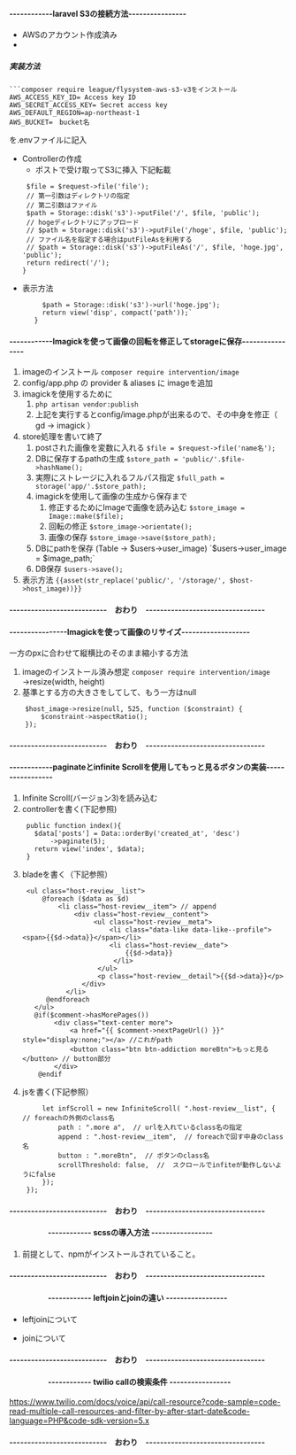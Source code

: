 
#### ------------laravel S3の接続方法----------------
- AWSのアカウント作成済み
- 

##### 実装方法
    ```composer require league/flysystem-aws-s3-v3をインストール  
    AWS_ACCESS_KEY_ID= Access key ID
    AWS_SECRET_ACCESS_KEY= Secret access key  
    AWS_DEFAULT_REGION=ap-northeast-1 
    AWS_BUCKET=　bucket名  
を.envファイルに記入  
 - Controllerの作成  
    - ポストで受け取ってS3に挿入 下記転載  
    ```public function upload(Request $request){ 
     $file = $request->file('file');
     // 第一引数はディレクトリの指定  
     // 第二引数はファイル  
     $path = Storage::disk('s3')->putFile('/', $file, 'public');  
     // hogeディレクトリにアップロード 
     // $path = Storage::disk('s3')->putFile('/hoge', $file, 'public');
     // ファイル名を指定する場合はputFileAsを利用する
     // $path = Storage::disk('s3')->putFileAs('/', $file, 'hoge.jpg', 'public');
     return redirect('/');
    }   
 - 表示方法  
    ```public function disp(){ 
         $path = Storage::disk('s3')->url('hoge.jpg');  
         return view('disp', compact('path'));`  
       } 
#### ------------Imagickを使って画像の回転を修正してstorageに保存----------------
1. imageのインストール `composer require intervention/image `
1. config/app.php の provider & aliases に imageを追加
1. imagickを使用するために
    1. `php artisan vendor:publish`
    1. 上記を実行するとconfig/image.phpが出来るので、その中身を修正（ gd -> imagick ）
1. store処理を書いて終了
    1. postされた画像を変数に入れる `$file = $request->file('name名');`
    1. DBに保存するpathの生成 `$store_path = 'public/'.$file->hashName();`
    1. 実際にストレージに入れるフルパス指定 `$full_path = storage('app/'.$store_path);`
    1. imagickを使用して画像の生成から保存まで
        1. 修正するためにImageで画像を読み込む `$store_image = Image::make($file);`
        1. 回転の修正 `$store_image->orientate();`
        1. 画像の保存 `$store_image->save($store_path);`
    1. DBにpathを保存 (Table -> $users->user_image) `$users->user_image = $image_path;`
    1. DB保存 `$users->save();`
1. 表示方法 `{{asset(str_replace('public/', '/storage/', $host->host_image))}}`
#### ---------------------------　おわり　---------------------------------
#### ----------------Imagickを使って画像のリサイズ-------------------
一方のpxに合わせて縦横比のそのまま縮小する方法   
1. imageのインストール済み想定 `composer require intervention/image `    
->resize(width, height)
1. 基準とする方の大きさをしてして、もう一方はnull
``` 
    $host_image->resize(null, 525, function ($constraint) {
        $constraint->aspectRatio();
    }); 
 ```
#### ---------------------------　おわり　---------------------------------
#### ------------paginateとinfinite Scrollを使用してもっと見るボタンの実装-----------------
1. Infinite Scroll(バージョン3)を読み込む
1. controllerを書く(下記参照)
   ```
    public function index(){
      $data['posts'] = Data::orderBy('created_at', 'desc')
          ->paginate(5);
      return view('index', $data);
    }
1. bladeを書く（下記参照）
    ```
     <ul class="host-review__list">
         @foreach ($data as $d)
             <li class="host-review__item"> // append
                 <div class="host-review__content">
                      <ul class="host-review__meta">
                          <li class="data-like data-like--profile"><span>{{$d->data}}</span></li>
                          <li class="host-review__date">
                              {{$d->data}}
                           </li>
                       </ul>
                       <p class="host-review__detail">{{$d->data}}</p>
                   </div>
               </li>
          @endforeach
       </ul>
       @if($comment->hasMorePages())
            <div class="text-center more">
                <a href="{{ $comment->nextPageUrl() }}" style="display:none;"></a> //これがpath
                <button class="btn btn-addiction moreBtn">もっと見る</button> // button部分
            </div>
        @endif
1. jsを書く(下記参照）  
   ``` $(function(){  
        let infScroll = new InfiniteScroll( ".host-review__list", {  // foreachの外側のclass名
            path : ".more a",  // urlを入れているclass名の指定
            append : ".host-review__item",  // foreachで回す中身のclass名
            button : ".moreBtn",  // ボタンのclass名
            scrollThreshold: false,  //  スクロールでinfiteが動作しないようにfalse
        }); 
    });
#### ---------------------------　おわり　---------------------------------

#### 　　　　　------------ scssの導入方法 -----------------
1. 前提として、npmがインストールされていること。


#### ---------------------------　おわり　---------------------------------
#### 　　　　　------------ leftjoinとjoinの違い -----------------
 - leftjoinについて
 
 - joinについて

#### ---------------------------　おわり　---------------------------------
#### 　　　　　------------ twilio callの検索条件 -----------------
https://www.twilio.com/docs/voice/api/call-resource?code-sample=code-read-multiple-call-resources-and-filter-by-after-start-date&code-language=PHP&code-sdk-version=5.x
#### ---------------------------　おわり　---------------------------------
